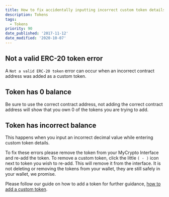 ```yaml
---
title: How to fix accidentally inputting incorrect custom token details
description: Tokens
tags:
  - Tokens
priority: 90
date_published: '2017-11-12'
date_modified: '2020-10-07'
---
```


## Not a valid ERC-20 token error

A `Not a valid ERC-20 token` error can occur when an incorrect contract address was added as a custom token. 

## Token has 0 balance

Be sure to use the correct contract address, not adding the correct contract address will show that you own 0 of the tokens you are trying to add. 

## Token has incorrect balance

This happens when you input an incorrect decimal value while entering custom token details. 

To fix these errors please remove the token from your MyCrypto Interface and re-add the token. To remove a custom token, click the little `( - )` icon next to token you wish to re-add. This will remove it from the interface. It is not deleting or removing the tokens from your wallet, they are still safely in your wallet, we promise.

Please follow our guide on how to add a token for further guidance, [how to add a custom token](/how-to/tokens/how-to-add-a-custom-token).
